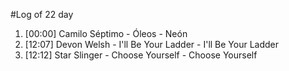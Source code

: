 #Log of 22 day

1. [00:00] Camilo Séptimo - Óleos - Neón
1. [12:07] Devon Welsh - I'll Be Your Ladder - I'll Be Your Ladder
1. [12:12] Star Slinger - Choose Yourself - Choose Yourself
